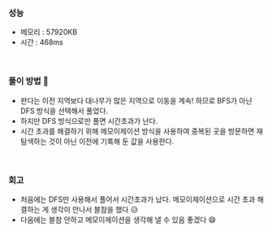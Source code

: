 ### 성능
- 메모리 : 57920KB
- 시간 : 468ms

<br/>

### 풀이 방법 🐼 
- 판다는 이전 지역보다 대나무가 많은 지역으로 이동을 계속! 하므로 BFS가 아닌 DFS 방식을 선택해서 풀었다.
- 하지만 DFS 방식으로만 풀면 시간초과가 난다.
- 시간 초과를 해결하기 위해 메모이제이션 방식을 사용하여 중복된 곳을 방문하면 재탐색하는 것이 아닌 이전에 기록해 둔 값을 사용한다. 

<br/>

### 회고
- 처음에는 DFS만 사용해서 풀어서 시간초과가 났다. 메모이제이션으로 시간 초과 해결하는 게 생각이 안나서 블참을 했다 😥 
- 다음에는 블참 안하고 메모이제이션을 생각해 낼 수 있음 좋겠다 😄 
